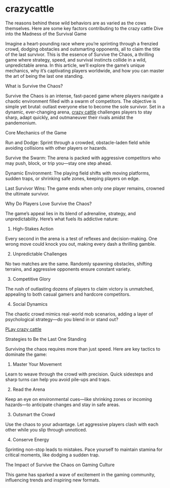 # crazycattle
The reasons behind these wild behaviors are as varied as the cows themselves. Here are some key factors contributing to the crazy cattle 
Dive into the Madness of the Survival Game

Imagine a heart-pounding race where you’re sprinting through a frenzied crowd, dodging obstacles and outsmarting opponents, all to claim the title of the last survivor. This is the essence of Survive the Chaos, a thrilling game where strategy, speed, and survival instincts collide in a wild, unpredictable arena. In this article, we’ll explore the game’s unique mechanics, why it’s captivating players worldwide, and how you can master the art of being the last one standing.

What is Survive the Chaos?

Survive the Chaos is an intense, fast-paced game where players navigate a chaotic environment filled with a swarm of competitors. The objective is simple yet brutal: outlast everyone else to become the sole survivor. Set in a dynamic, ever-changing arena, <a href="https://crazy-cattle.co/">crazy cattle</a> challenges players to stay sharp, adapt quickly, and outmaneuver their rivals amidst the pandemonium.

Core Mechanics of the Game





Run and Dodge: Sprint through a crowded, obstacle-laden field while avoiding collisions with other players or hazards.



Survive the Swarm: The arena is packed with aggressive competitors who may push, block, or trip you—stay one step ahead.



Dynamic Environment: The playing field shifts with moving platforms, sudden traps, or shrinking safe zones, keeping players on edge.



Last Survivor Wins: The game ends when only one player remains, crowned the ultimate survivor.

Why Do Players Love Survive the Chaos?

The game’s appeal lies in its blend of adrenaline, strategy, and unpredictability. Here’s what fuels its addictive nature:

1. High-Stakes Action

Every second in the arena is a test of reflexes and decision-making. One wrong move could knock you out, making every dash a thrilling gamble.

2. Unpredictable Challenges

No two matches are the same. Randomly spawning obstacles, shifting terrains, and aggressive opponents ensure constant variety.

3. Competitive Glory

The rush of outlasting dozens of players to claim victory is unmatched, appealing to both casual gamers and hardcore competitors.

4. Social Dynamics

The chaotic crowd mimics real-world mob scenarios, adding a layer of psychological strategy—do you blend in or stand out?

<a href="https://crazy-cattle.co/">PLay crazy cattle</a>

Strategies to Be the Last One Standing

Surviving the chaos requires more than just speed. Here are key tactics to dominate the game:

1. Master Your Movement

Learn to weave through the crowd with precision. Quick sidesteps and sharp turns can help you avoid pile-ups and traps.

2. Read the Arena

Keep an eye on environmental cues—like shrinking zones or incoming hazards—to anticipate changes and stay in safe areas.

3. Outsmart the Crowd

Use the chaos to your advantage. Let aggressive players clash with each other while you slip through unnoticed.

4. Conserve Energy

Sprinting non-stop leads to mistakes. Pace yourself to maintain stamina for critical moments, like dodging a sudden trap.

The Impact of Survive the Chaos on Gaming Culture

This game has sparked a wave of excitement in the gaming community, influencing trends and inspiring new formats.

